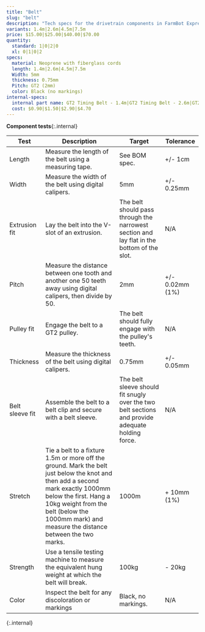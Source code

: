 ```yaml
---
title: "Belt"
slug: "belt"
description: "Tech specs for the drivetrain components in FarmBot Express. Visit [our shop](http://shop.farm.bot) to purchase parts."
variants: 1.4m|2.6m|4.5m|7.5m
price: $15.00|$25.00|$40.00|$70.00
quantity:
  standard: 1|0|2|0
  xl: 0|1|0|2
specs:
  material: Neoprene with fiberglass cords
  length: 1.4m|2.6m|4.5m|7.5m
  Width: 5mm
  thickness: 0.75mm
  Pitch: GT2 (2mm)
  color: Black (no markings)
internal-specs:
  internal part name: GT2 Timing Belt - 1.4m|GT2 Timing Belt - 2.6m|GT2 Timing Belt - 4.5m|GT2 Timing Belt - 7.5m
  cost: $0.90|$1.50|$2.90|$4.70
---
```


**Component tests**{:.internal}

|Test         |Description  |Target       |Tolerance    |
|-------------|-------------|-------------|-------------|
|Length       |Measure the length of the belt using a measuring tape.|See BOM spec.|+/- 1cm
|Width        |Measure the width of the belt using digital calipers.|5mm|+/- 0.25mm
|Extrusion fit|Lay the belt into the V-slot of an extrusion.|The belt should pass through the narrowest section and lay flat in the bottom of the slot.|N/A
|Pitch        |Measure the distance between one tooth and another one 50 teeth away using digital calipers, then divide by 50.|2mm|+/- 0.02mm (1%)
|Pulley fit   |Engage the belt to a GT2 pulley.|The belt should fully engage with the pulley's teeth.|N/A
|Thickness    |Measure the thickness of the belt using digital calipers.|0.75mm|+/- 0.05mm
|Belt sleeve fit|Assemble the belt to a belt clip and secure with a belt sleeve.|The belt sleeve should fit snugly over the two belt sections and provide adequate holding force.|N/A
|Stretch      |Tie a belt to a fixture 1.5m or more off the ground. Mark the belt just below the knot and then add a second mark exactly 1000mm below the first. Hang a 10kg weight from the belt (below the 1000mm mark) and measure the distance between the two marks.|1000m|+ 10mm (1%)
|Strength     |Use a tensile testing machine to measure the equivalent hung weight at which the belt will break.|100kg|- 20kg
|Color        |Inspect the belt for any discoloration or markings|Black, no markings.|N/A
{:.internal}
